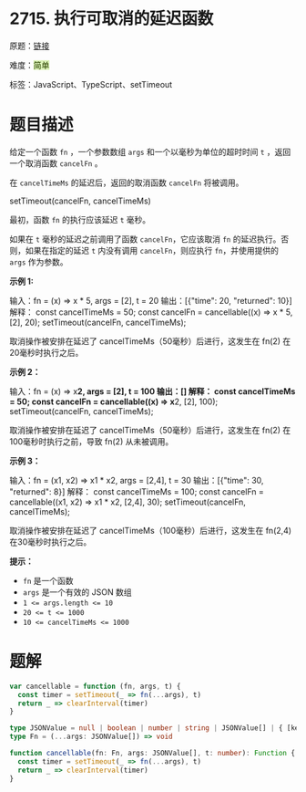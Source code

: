 # 2715. 执行可取消的延迟函数

原题：[链接](https://leetcode.cn/problems/timeout-cancellation/description/)

难度：<font style="background:#DBF1B7;color:#2A4200">简单</font>

标签：JavaScript、TypeScript、setTimeout



# 题目描述


给定一个函数 `fn` ，一个参数数组 `args` 和一个以毫秒为单位的超时时间 `t` ，返回一个取消函数 `cancelFn` 。



在 `cancelTimeMs` 的延迟后，返回的取消函数 `cancelFn` 将被调用。



setTimeout(cancelFn, cancelTimeMs)



最初，函数 `fn` 的执行应该延迟 `t` 毫秒。



如果在 `t` 毫秒的延迟之前调用了函数 `cancelFn`，它应该取消 `fn` 的延迟执行。否则，如果在指定的延迟 `t` 内没有调用 `cancelFn`，则应执行 `fn`，并使用提供的 `args` 作为参数。



**示例 1:**

输入：fn = (x) => x * 5, args = [2], t = 20
输出：[{"time": 20, "returned": 10}]
解释：
const cancelTimeMs = 50;
const cancelFn = cancellable((x) => x * 5, [2], 20);
setTimeout(cancelFn, cancelTimeMs);

取消操作被安排在延迟了 cancelTimeMs（50毫秒）后进行，这发生在 fn(2) 在20毫秒时执行之后。

**示例 2：**

输入：fn = (x) => x**2, args = [2], t = 100
输出：[]
解释：
const cancelTimeMs = 50;
const cancelFn = cancellable((x) => x**2, [2], 100);
setTimeout(cancelFn, cancelTimeMs);

取消操作被安排在延迟了 cancelTimeMs（50毫秒）后进行，这发生在 fn(2) 在100毫秒时执行之前，导致 fn(2) 从未被调用。

**示例 3：**

输入：fn = (x1, x2) => x1 * x2, args = [2,4], t = 30
输出：[{"time": 30, "returned": 8}]
解释：
const cancelTimeMs = 100;
const cancelFn = cancellable((x1, x2) => x1 * x2, [2,4], 30);
setTimeout(cancelFn, cancelTimeMs);

取消操作被安排在延迟了 cancelTimeMs（100毫秒）后进行，这发生在 fn(2,4) 在30毫秒时执行之后。

**提示：**

+ `fn` 是一个函数
+ `args` 是一个有效的 JSON 数组
+ `1 <= args.length <= 10`
+ `20 <= t <= 1000`
+ `10 <= cancelTimeMs <= 1000`

# 题解

```javascript
var cancellable = function (fn, args, t) {
  const timer = setTimeout(_ => fn(...args), t)
  return _ => clearInterval(timer)
}
```

```typescript
type JSONValue = null | boolean | number | string | JSONValue[] | { [key: string]: JSONValue };
type Fn = (...args: JSONValue[]) => void

function cancellable(fn: Fn, args: JSONValue[], t: number): Function {
  const timer = setTimeout(_ => fn(...args), t)
  return _ => clearInterval(timer)
}
```


